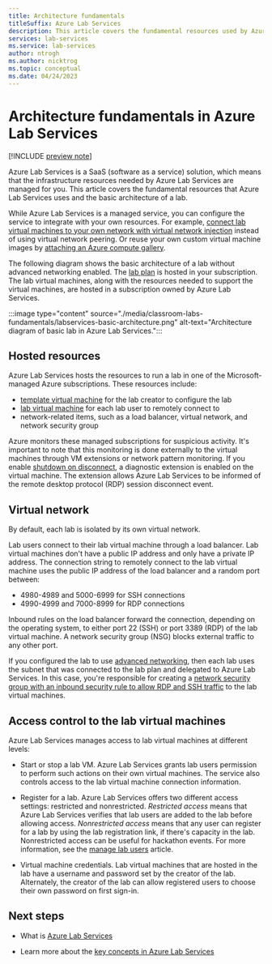 ```yaml
---
title: Architecture fundamentals
titleSuffix: Azure Lab Services
description: This article covers the fundamental resources used by Azure Lab Services and the basic architecture of a lab environment.
services: lab-services
ms.service: lab-services
author: ntrogh
ms.author: nicktrog
ms.topic: conceptual
ms.date: 04/24/2023
---
```


# Architecture fundamentals in Azure Lab Services

[!INCLUDE [preview note](./includes/lab-services-new-update-focused-article.md)]

Azure Lab Services is a SaaS (software as a service) solution, which means that the infrastructure resources needed by Azure Lab Services are managed for you. This article covers the fundamental resources that Azure Lab Services uses and the basic architecture of a lab.

While Azure Lab Services is a managed service, you can configure the service to integrate with your own resources. For example, [connect lab virtual machines to your own network with virtual network injection](how-to-connect-vnet-injection.md) instead of using virtual network peering. Or reuse your own custom virtual machine images by [attaching an Azure compute gallery](./how-to-attach-detach-shared-image-gallery.md).

The following diagram shows the basic architecture of a lab without advanced networking enabled.  The [lab plan](./classroom-labs-concepts.md#lab-plan) is hosted in your subscription. The lab virtual machines, along with the resources needed to support the virtual machines, are hosted in a subscription owned by Azure Lab Services.

:::image type="content" source="./media/classroom-labs-fundamentals/labservices-basic-architecture.png" alt-text="Architecture diagram of basic lab in Azure Lab Services.":::

## Hosted resources

Azure Lab Services hosts the resources to run a lab in one of the Microsoft-managed Azure subscriptions. These resources include:

- [template virtual machine](./classroom-labs-concepts.md#template-virtual-machine) for the lab creator to configure the lab
- [lab virtual machine](./classroom-labs-concepts.md#lab-virtual-machine) for each lab user to remotely connect to
- network-related items, such as a load balancer, virtual network, and network security group

Azure monitors these managed subscriptions for suspicious activity.  It's important to note that this monitoring is done externally to the virtual machines through VM extensions or network pattern monitoring.  If you enable [shutdown on disconnect](how-to-enable-shutdown-disconnect.md), a diagnostic extension is enabled on the virtual machine. The extension allows Azure Lab Services to be informed of the remote desktop protocol (RDP) session disconnect event.

## Virtual network

By default, each lab is isolated by its own virtual network.  

Lab users connect to their lab virtual machine through a load balancer.  Lab virtual machines don't have a public IP address and only have a private IP address. The connection string to remotely connect to the lab virtual machine uses the public IP address of the load balancer and a random port between:

- 4980-4989 and 5000-6999 for SSH connections
- 4990-4999 and 7000-8999 for RDP connections

Inbound rules on the load balancer forward the connection, depending on the operating system, to either port 22 (SSH) or port 3389 (RDP) of the lab virtual machine. A network security group (NSG) blocks external traffic to any other port.

If you configured the lab to use [advanced networking](how-to-connect-vnet-injection.md), then each lab uses the subnet that was connected to the lab plan and delegated to Azure Lab Services. In this case, you're responsible for creating a [network security group with an inbound security rule to allow RDP and SSH traffic](how-to-connect-vnet-injection.md#associate-delegated-subnet-with-nsg) to the lab virtual machines.

## Access control to the lab virtual machines

Azure Lab Services manages access to lab virtual machines at different levels:

- Start or stop a lab VM. Azure Lab Services grants lab users permission to perform such actions on their own virtual machines. The service also controls access to the lab virtual machine connection information.

- Register for a lab. Azure Lab Services offers two different access settings: restricted and nonrestricted. *Restricted access* means that Azure Lab Services verifies that lab users are added to the lab before allowing access. *Nonrestricted access* means that any user can register for a lab by using the lab registration link, if there's capacity in the lab. Nonrestricted access can be useful for hackathon events. For more information, see the [manage lab users](how-to-configure-student-usage.md#send-invitations-to-users) article.

- Virtual machine credentials. Lab virtual machines that are hosted in the lab have a username and password set by the creator of the lab. Alternately, the creator of the lab can allow registered users to choose their own password on first sign-in.

## Next steps

- What is [Azure Lab Services](./lab-services-overview.md)

- Learn more about the [key concepts in Azure Lab Services](./classroom-labs-concepts.md)
